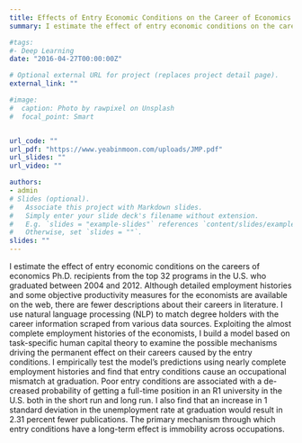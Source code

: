 ```yaml
---
title: Effects of Entry Economic Conditions on the Career of Economics Ph.D.
summary: I estimate the effect of entry economic conditions on the careers of economics Ph.D. recipients from the top 32 programs in the U.S. graduated between 2004 and 2012. I use natural language processing (NLP) to match degree holders with the career information scraped from various data sources. Exploiting the almost complete employment histories of the economists, I build a model based on task-specific human capital theory to examine the possible mechanisms driving the permanent effect on their careers caused by the entry conditions. I empirically test the model's predictions using nearly complete employment histories and find that entry conditions cause an occupational mismatch at graduation. Poor entry conditions are associated with a decreased probability of getting a full-time position in an R1 university in the U.S. both in the short run and long run. I also find that an increase in 1 standard deviation in unemployment rate (2.04 percentage point) at graduation would result in 2.31 percent fewer publications. The primary mechanism through which entry conditions have a long-term effect is immobility across occupations.

#tags:
#- Deep Learning
date: "2016-04-27T00:00:00Z"

# Optional external URL for project (replaces project detail page).
external_link: ""

#image:
#  caption: Photo by rawpixel on Unsplash
#  focal_point: Smart


url_code: ""
url_pdf: "https://www.yeabinmoon.com/uploads/JMP.pdf"
url_slides: ""
url_video: ""

authors:
- admin
# Slides (optional).
#   Associate this project with Markdown slides.
#   Simply enter your slide deck's filename without extension.
#   E.g. `slides = "example-slides"` references `content/slides/example-slides.md`.
#   Otherwise, set `slides = ""`.
slides: ""
---
```

I estimate the effect of entry economic conditions on the careers of economics Ph.D. recipients from the top 32 programs in the U.S. who graduated between 2004 and 2012. Although detailed employment histories and some objective productivity measures for the economists are available on the web, there are fewer descriptions about their careers in literature. I use natural language processing (NLP) to match degree holders with the career information scraped from various data sources. Exploiting the almost complete employment histories of the economists, I build a model based on task-specific human capital theory to examine the possible mechanisms driving the permanent effect on their careers caused by the entry conditions. I empirically test the model’s predictions using nearly complete employment histories and find that entry conditions cause an occupational mismatch at graduation. Poor entry conditions are associated with a de- creased probability of getting a full-time position in an R1 university in the U.S. both in the short run and long run. I also find that an increase in 1 standard deviation in the unemployment rate at graduation would result in 2.31 percent fewer publications. The primary mechanism through which entry conditions have a long-term effect is immobility across occupations.
